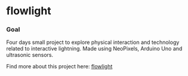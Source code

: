 <h1>flowlight</h1>

<h3>Goal</h3>
<p>Four days small project to explore physical interaction and technology related to interactive lightning. Made using NeoPixels, Arduino Uno and ultrasonic sensors.<p>

<p>Find more about this project here: <a href="https://yerai.me/projects/flow-light.html">flowlight</a><p>
